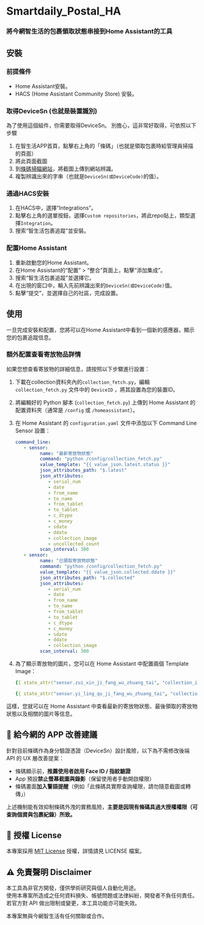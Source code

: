 # Smartdaily\_Postal\_HA



### 將今網智生活的包裹領取狀態串接到Home Assistant的工具

## 安裝

### 前提條件

- Home Assistant安裝。
- HACS (Home Assistant Community Store) 安裝。

### 取得DeviceSn (也就是裝置識別)

為了使用這個組件，你需要取得DeviceSn。
別擔心，這非常好取得，可依照以下步驟

1. 在智生活APP首頁，點擊右上角的「條碼」（也就是領取包裹時給管理員掃描的頁面）
2. 將此頁面截圖
3. 到[條碼掃瞄網站](https://online-barcode-reader.inliteresearch.com/)，將截圖上傳到網站辨識。
4. 複製辨識出來的字串（也就是`DeviceSn(或DeviceCode)`的值）。

### 通過HACS安裝

1. 在HACS中，選擇“Integrations”。
2. 點擊右上角的選單按鈕，選擇`Custom repositories`，將此repo貼上，類型選擇`Integration`。
3. 搜索“智生活包裹追蹤”並安裝。

### 配置Home Assistant

1. 重新啟動您的Home Assistant。
2. 在Home Assistant的“配置” > “整合”頁面上，點擊“添加集成”。
3. 搜索“智生活包裹追蹤”並選擇它。
4. 在出現的窗口中，輸入先前辨識出來的`DeviceSn(或DeviceCode)`值。
5. 點擊“提交”，並選擇自己的社區，完成設置。

## 使用

一旦完成安裝和配置，您將可以在Home Assistant中看到一個新的感應器，顯示您的包裹追蹤信息。

### 額外配置查看寄放物品詳情

如果您想查看寄放物的詳細信息，請按照以下步驟進行設置：

1. 下載在collection資料夾內的`collection_fetch.py`，編輯 `collection_fetch.py` 文件中的 `DeviceID` ，將其設置為您的裝置ID。

2. 將編輯好的 Python 腳本 (`collection_fetch.py`) 上傳到 Home Assistant 的配置資料夾（通常是 `/config` 或 `/homeassistant`）。

3. 在 Home Assistant 的 `configuration.yaml` 文件中添加以下 Command Line Sensor 設置：

   ```yaml
   command_line:
      - sensor:
            name: "最新寄放物狀態"
            command: "python /config/collection_fetch.py"
            value_template: "{{ value_json.latest.status }}"
            json_attributes_path: "$.latest"
            json_attributes:
               - serial_num
               - date
               - from_name
               - to_name
               - from_tablet
               - to_tablet
               - c_dtype
               - c_money
               - sdate
               - ddate
               - collection_image
               - uncollected_count
            scan_interval: 300
      - sensor:
            name: "已領取寄放物狀態"
            command: "python /config/collection_fetch.py"
            value_template: "{{ value_json.collected.ddate }}"
            json_attributes_path: "$.collected"
            json_attributes:
               - serial_num
               - date
               - from_name
               - to_name
               - from_tablet
               - to_tablet
               - c_dtype
               - c_money
               - sdate
               - ddate
               - collection_image
            scan_interval: 300

   ```

4. 為了顯示寄放物的圖片，您可以在 Home Assistant 中配置兩個 Template Image：

   ```yaml
   {{ state_attr("sensor.zui_xin_ji_fang_wu_zhuang_tai", "collection_image") }}
   ```
   ```yaml
   {{ state_attr("sensor.yi_ling_qu_ji_fang_wu_zhuang_tai", "collection_image") }}
   ```
這樣，您就可以在 Home Assistant 中查看最新的寄放物狀態、最後領取的寄放物狀態以及相關的圖片等信息。

## 🔐 給今網的 APP 改善建議

針對目前條碼作為身分驗證憑證（DeviceSn）設計風險，以下為不需修改後端 API 的 UX 層改善提案：

- 條碼顯示前，**推薦使用者啟用 Face ID / 指紋驗證**
- App 預設**禁止螢幕截圖與錄影**（保留使用者手動開啟權限）
- 條碼畫面**加入警語提醒**（例如「此條碼具實際查詢權限，請勿隨意截圖或轉傳」）

上述機制能有效抑制條碼外洩的實務風險，**主要是因現有條碼具過大授權權限（可查詢個資與包裹紀錄）所致。**


## 📜 授權 License

本專案採用 [MIT License](LICENSE) 授權，詳情請見 LICENSE 檔案。

## ⚠️ 免責聲明 Disclaimer

本工具為非官方開發，僅供學術研究與個人自動化用途。  
使用本專案所造成之任何資料損失、帳號問題或法律糾紛，開發者不負任何責任。  
若官方對 API 做出限制或變更，本工具功能亦可能失效。

本專案無與今網智生活有任何關聯或合作。
